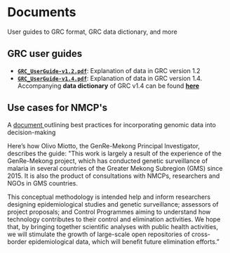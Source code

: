 # Documents
User guides to GRC format, GRC data dictionary, and more  

## GRC user guides
- <a href="https://github.com/GenRe-Mek0ng/Documents/blob/b918eae72b2834537955db97b552ca2596239483/GRC_UserGuide-v1.2.pdf" target="_blank">__`GRC_UserGuide-v1.2.pdf`__</a>: Explanation of data in GRC version 1.2
- <a href="https://github.com/GenRe-Mek0ng/Documents/blob/b918eae72b2834537955db97b552ca2596239483/GRC_UserGuide-v1.4.pdf" target="_blank">__`GRC_UserGuide-v1.4.pdf`__</a>: Explanation of data in GRC version 1.4. Accompanying **data dictionary** of GRC v1.4 can be found <a href="https://github.com/GenRe-Mek0ng/Documents/blob/461fb3a84c6c8c906583c8338267dcd56ead2851/Pf-GenRe-GRCv1.4-DataDictionary.xlsx" target="_blank">__here__</a>



## Use cases for NMCP's
A <a href="https://github.com/GenRe-Mek0ng/Documents/blob/b918eae72b2834537955db97b552ca2596239483/Genetic-Epidemiology-Use-Cases-1.2.pdf" target="_blank"> document </a> outlining best practices for incorporating genomic data into decision-making

Here’s how Olivo Miotto, the GenRe-Mekong Principal Investigator, describes the guide:
"This work is largely a result of the experience of the GenRe-Mekong project, which has conducted genetic surveillance of malaria in several countries of the Greater Mekong Subregion (GMS) since 2015. It is also the product of consultations with NMCPs, researchers and NGOs in GMS countries.

This conceptual methodology is intended help and inform researchers designing epidemiological studies and genetic surveillance; assessors of project proposals; and Control Programmes aiming to understand how technology contributes to their control and elimination activities. We hope that, by bringing together scientific analyses with public health activities, we will stimulate the growth of large-scale open repositories of cross-border epidemiological data, which will benefit future elimination efforts.”

